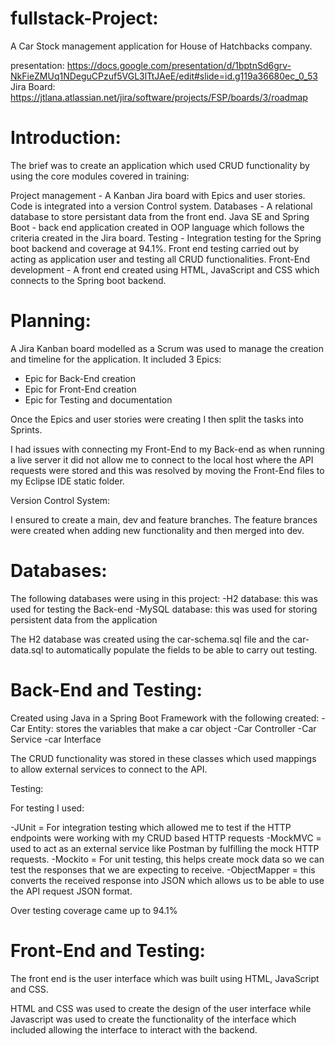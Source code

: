 # fullstack-Project: 
A Car Stock management application for House of Hatchbacks company.

presentation: https://docs.google.com/presentation/d/1bptnSd6grv-NkFieZMUq1NDeguCPzuf5VGL3lTtJAeE/edit#slide=id.g119a36680ec_0_53
Jira Board: https://jtlana.atlassian.net/jira/software/projects/FSP/boards/3/roadmap

# Introduction:

The brief was to create an application which used CRUD functionality by using the core modules covered in training:

Project management - A Kanban Jira board with Epics and user stories. Code is integrated into a version Control system.
Databases - A relational database to store persistant data from the front end.
Java SE and Spring Boot - back end application created in OOP language which follows the criteria created in the Jira board.
Testing - Integration testing for the Spring boot backend and coverage at 94.1%. Front end testing carried out by acting as application user and testing all CRUD functionalities.
Front-End development - A front end created using HTML, JavaScript and CSS which connects to the Spring boot backend.


# Planning:

A Jira Kanban board modelled as a Scrum was used to manage the creation and timeline for the application. It included 3 Epics:
- Epic for Back-End creation
- Epic for Front-End creation
- Epic for Testing and documentation

Once the Epics and user stories were creating I then split the tasks into Sprints.

I had issues with connecting my Front-End to my Back-end as when running a live server it did not allow me to connect to the local host where the API requests were stored and this was resolved by moving the Front-End files to my Eclipse IDE static folder. 

Version Control System:

I ensured to create a main, dev and feature branches. The feature brances were created when adding new functionality and then merged into dev.

# Databases:
The following databases were using in this project:
-H2 database: this was used for testing the Back-end
-MySQL database: this was used for storing persistent data from the application

The H2 database was created using the car-schema.sql file and the car-data.sql to automatically populate the fields to be able to carry out testing.

# Back-End and Testing:
Created using Java in a Spring Boot Framework with the following created:
-Car Entity: stores the variables that make a car object
-Car Controller
-Car Service
-car Interface

The CRUD functionality was stored in these classes which used mappings to allow external services to connect to the API.

Testing:

For testing I used:

-JUnit = For integration testing which allowed me to test if the HTTP endpoints were working with my CRUD based HTTP requests
-MockMVC = used to act as an external service like Postman by fulfilling the mock HTTP requests.
-Mockito = For unit testing, this helps create mock data so we can test the responses that we are expecting to receive.
-ObjectMapper = this converts the received response into JSON which allows us to be able to use the API request JSON format.

Over testing coverage came up to 94.1%

# Front-End and Testing:
The front end is the user interface which was built using HTML, JavaScript and CSS.

HTML and CSS was used to create the design of the user interface while Javascript was used to create the functionality of the interface which included allowing the interface to interact with the backend.
